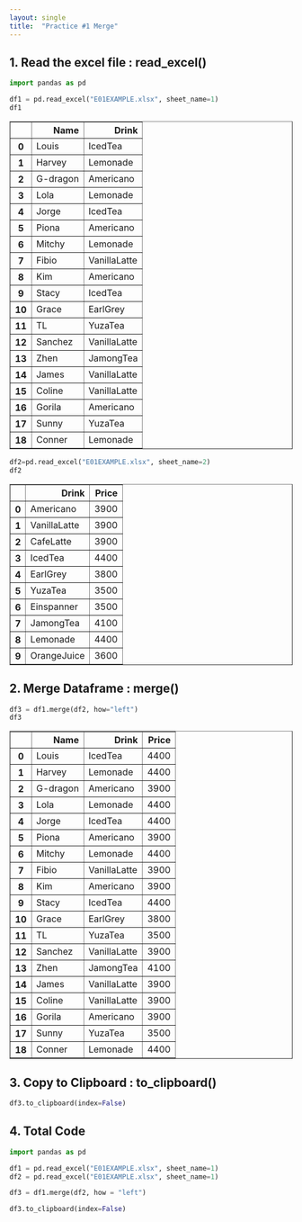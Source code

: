 ```yaml
---
layout: single
title:  "Practice #1 Merge"
---
```





## 1. Read the excel file : read_excel()


```python
import pandas as pd

df1 = pd.read_excel("E01EXAMPLE.xlsx", sheet_name=1)
df1
```




<div>
<style scoped>
    .dataframe tbody tr th:only-of-type {
        vertical-align: middle;
    }

    .dataframe tbody tr th {
        vertical-align: top;
    }

    .dataframe thead th {
        text-align: right;
    }
</style>
<table border="1" class="dataframe">
  <thead>
    <tr style="text-align: right;">
      <th></th>
      <th>Name</th>
      <th>Drink</th>
    </tr>
  </thead>
  <tbody>
    <tr>
      <th>0</th>
      <td>Louis</td>
      <td>IcedTea</td>
    </tr>
    <tr>
      <th>1</th>
      <td>Harvey</td>
      <td>Lemonade</td>
    </tr>
    <tr>
      <th>2</th>
      <td>G-dragon</td>
      <td>Americano</td>
    </tr>
    <tr>
      <th>3</th>
      <td>Lola</td>
      <td>Lemonade</td>
    </tr>
    <tr>
      <th>4</th>
      <td>Jorge</td>
      <td>IcedTea</td>
    </tr>
    <tr>
      <th>5</th>
      <td>Piona</td>
      <td>Americano</td>
    </tr>
    <tr>
      <th>6</th>
      <td>Mitchy</td>
      <td>Lemonade</td>
    </tr>
    <tr>
      <th>7</th>
      <td>Fibio</td>
      <td>VanillaLatte</td>
    </tr>
    <tr>
      <th>8</th>
      <td>Kim</td>
      <td>Americano</td>
    </tr>
    <tr>
      <th>9</th>
      <td>Stacy</td>
      <td>IcedTea</td>
    </tr>
    <tr>
      <th>10</th>
      <td>Grace</td>
      <td>EarlGrey</td>
    </tr>
    <tr>
      <th>11</th>
      <td>TL</td>
      <td>YuzaTea</td>
    </tr>
    <tr>
      <th>12</th>
      <td>Sanchez</td>
      <td>VanillaLatte</td>
    </tr>
    <tr>
      <th>13</th>
      <td>Zhen</td>
      <td>JamongTea</td>
    </tr>
    <tr>
      <th>14</th>
      <td>James</td>
      <td>VanillaLatte</td>
    </tr>
    <tr>
      <th>15</th>
      <td>Coline</td>
      <td>VanillaLatte</td>
    </tr>
    <tr>
      <th>16</th>
      <td>Gorila</td>
      <td>Americano</td>
    </tr>
    <tr>
      <th>17</th>
      <td>Sunny</td>
      <td>YuzaTea</td>
    </tr>
    <tr>
      <th>18</th>
      <td>Conner</td>
      <td>Lemonade</td>
    </tr>
  </tbody>
</table>
</div>




```python
df2=pd.read_excel("E01EXAMPLE.xlsx", sheet_name=2)
df2
```




<div>
<style scoped>
    .dataframe tbody tr th:only-of-type {
        vertical-align: middle;
    }

    .dataframe tbody tr th {
        vertical-align: top;
    }

    .dataframe thead th {
        text-align: right;
    }
</style>
<table border="1" class="dataframe">
  <thead>
    <tr style="text-align: right;">
      <th></th>
      <th>Drink</th>
      <th>Price</th>
    </tr>
  </thead>
  <tbody>
    <tr>
      <th>0</th>
      <td>Americano</td>
      <td>3900</td>
    </tr>
    <tr>
      <th>1</th>
      <td>VanillaLatte</td>
      <td>3900</td>
    </tr>
    <tr>
      <th>2</th>
      <td>CafeLatte</td>
      <td>3900</td>
    </tr>
    <tr>
      <th>3</th>
      <td>IcedTea</td>
      <td>4400</td>
    </tr>
    <tr>
      <th>4</th>
      <td>EarlGrey</td>
      <td>3800</td>
    </tr>
    <tr>
      <th>5</th>
      <td>YuzaTea</td>
      <td>3500</td>
    </tr>
    <tr>
      <th>6</th>
      <td>Einspanner</td>
      <td>3500</td>
    </tr>
    <tr>
      <th>7</th>
      <td>JamongTea</td>
      <td>4100</td>
    </tr>
    <tr>
      <th>8</th>
      <td>Lemonade</td>
      <td>4400</td>
    </tr>
    <tr>
      <th>9</th>
      <td>OrangeJuice</td>
      <td>3600</td>
    </tr>
  </tbody>
</table>
</div>



## 2. Merge Dataframe : merge()


```python
df3 = df1.merge(df2, how="left")
df3
```




<div>
<style scoped>
    .dataframe tbody tr th:only-of-type {
        vertical-align: middle;
    }

    .dataframe tbody tr th {
        vertical-align: top;
    }

    .dataframe thead th {
        text-align: right;
    }
</style>
<table border="1" class="dataframe">
  <thead>
    <tr style="text-align: right;">
      <th></th>
      <th>Name</th>
      <th>Drink</th>
      <th>Price</th>
    </tr>
  </thead>
  <tbody>
    <tr>
      <th>0</th>
      <td>Louis</td>
      <td>IcedTea</td>
      <td>4400</td>
    </tr>
    <tr>
      <th>1</th>
      <td>Harvey</td>
      <td>Lemonade</td>
      <td>4400</td>
    </tr>
    <tr>
      <th>2</th>
      <td>G-dragon</td>
      <td>Americano</td>
      <td>3900</td>
    </tr>
    <tr>
      <th>3</th>
      <td>Lola</td>
      <td>Lemonade</td>
      <td>4400</td>
    </tr>
    <tr>
      <th>4</th>
      <td>Jorge</td>
      <td>IcedTea</td>
      <td>4400</td>
    </tr>
    <tr>
      <th>5</th>
      <td>Piona</td>
      <td>Americano</td>
      <td>3900</td>
    </tr>
    <tr>
      <th>6</th>
      <td>Mitchy</td>
      <td>Lemonade</td>
      <td>4400</td>
    </tr>
    <tr>
      <th>7</th>
      <td>Fibio</td>
      <td>VanillaLatte</td>
      <td>3900</td>
    </tr>
    <tr>
      <th>8</th>
      <td>Kim</td>
      <td>Americano</td>
      <td>3900</td>
    </tr>
    <tr>
      <th>9</th>
      <td>Stacy</td>
      <td>IcedTea</td>
      <td>4400</td>
    </tr>
    <tr>
      <th>10</th>
      <td>Grace</td>
      <td>EarlGrey</td>
      <td>3800</td>
    </tr>
    <tr>
      <th>11</th>
      <td>TL</td>
      <td>YuzaTea</td>
      <td>3500</td>
    </tr>
    <tr>
      <th>12</th>
      <td>Sanchez</td>
      <td>VanillaLatte</td>
      <td>3900</td>
    </tr>
    <tr>
      <th>13</th>
      <td>Zhen</td>
      <td>JamongTea</td>
      <td>4100</td>
    </tr>
    <tr>
      <th>14</th>
      <td>James</td>
      <td>VanillaLatte</td>
      <td>3900</td>
    </tr>
    <tr>
      <th>15</th>
      <td>Coline</td>
      <td>VanillaLatte</td>
      <td>3900</td>
    </tr>
    <tr>
      <th>16</th>
      <td>Gorila</td>
      <td>Americano</td>
      <td>3900</td>
    </tr>
    <tr>
      <th>17</th>
      <td>Sunny</td>
      <td>YuzaTea</td>
      <td>3500</td>
    </tr>
    <tr>
      <th>18</th>
      <td>Conner</td>
      <td>Lemonade</td>
      <td>4400</td>
    </tr>
  </tbody>
</table>
</div>



## 3. Copy to Clipboard : to_clipboard()


```python
df3.to_clipboard(index=False)
```

## 4. Total Code


```python
import pandas as pd

df1 = pd.read_excel("E01EXAMPLE.xlsx", sheet_name=1)
df2 = pd.read_excel("E01EXAMPLE.xlsx", sheet_name=1)

df3 = df1.merge(df2, how = "left")

df3.to_clipboard(index=False)
```
